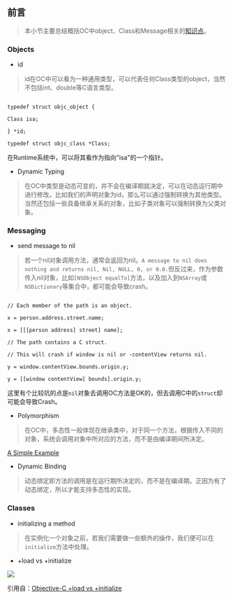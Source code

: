 ## 前言 

> 本小节主要总结概括OC中object、Class和Message相关的[知识点](https://developer.apple.com/library/archive/documentation/Cocoa/Conceptual/ObjectiveC/Chapters/ocObjectsClasses.html#//apple_ref/doc/uid/TP30001163-CH11-SW1)。 

### Objects 

- id 

> id在OC中可以看为一种通用类型，可以代表任何Class类型的object，当然不包括int、double等C语言类型。 

```objc 

typedef struct objc_object { 

Class isa; 

} *id; 

typedef struct objc_class *Class; 

``` 

在Runtime系统中，可以将其看作为指向"isa"的一个指针。 

- Dynamic Typing 

> 在OC中类型是动态可变的，并不会在编译期就决定，可以在动态运行期中进行修改。比如我们的声明对象为id，那么可以通过强制转换为其他类型。当然还包括一些具备继承关系的对象，比如子类对象可以强制转换为父类对象。 

### Messaging 

- send message to nil 

> 若一个nil对象调用方法，通常会返回为nil。```A message to nil does nothing and returns nil, Nil, NULL, 0, or 0.0.```但反过来，作为参数传入nil对象，比如```[NSObject equalTo]```方法，以及加入到```NSArray```或```NSDictionary```等集合中，都可能会导致crash。 

```objc 

// Each member of the path is an object. 

x = person.address.street.name; 

x = [[[person address] street] name]; 

// The path contains a C struct. 

// This will crash if window is nil or -contentView returns nil. 

y = window.contentView.bounds.origin.y; 

y = [[window contentView] bounds].origin.y; 

``` 

这里有个比较坑的点是```nil```对象去调用OC方法是OK的，但去调用C中的```struct```却可能会导致Crash。 

- Polymorphism 

> 在OC中，多态性一般体现在继承类中，对于同一个方法，根据传入不同的对象，系统会调用对象中所对应的方法，而不是由编译期间所决定。 

[A Simple Example](https://www.tutorialspoint.com/objective_c/objective_c_polymorphism.htm) 

- Dynamic Binding 

> 动态绑定即方法的调用是在运行期所决定的，而不是在编译期。正因为有了动态绑定，所以才能支持多态性的实现。 

### Classes 

- initializing a method 

> 在实例化一个对象之前，若我们需要做一些额外的操作，我们便可以在```initialize```方法中处理。 

- +load vs +initialize 

![](https://user-gold-cdn.xitu.io/2019/6/24/16b899d3747821f7) 

引用自：[Objective-C +load vs +initialize](http://blog.leichunfeng.com/blog/2015/05/02/objective-c-plus-load-vs-plus-initialize/) 
